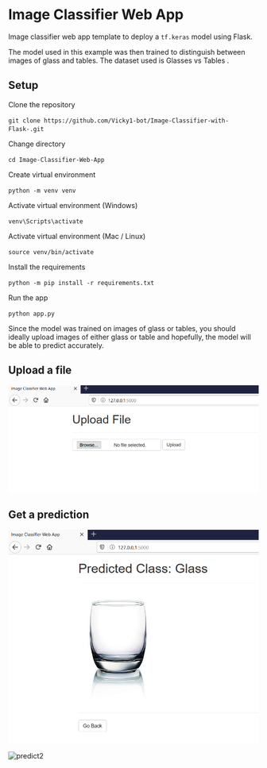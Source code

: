# Image Classifier Web App

Image classifier web app template to deploy a `tf.keras` model using Flask.

The model used in this example was then trained to distinguish between images of glass and tables. The dataset used is Glasses vs Tables .

## Setup

Clone the repository

`git clone https://github.com/Vicky1-bot/Image-Classifier-with-Flask-.git`

Change directory

`cd Image-Classifier-Web-App`

Create virtual environment

`python -m venv venv`

Activate virtual environment (Windows)

`venv\Scripts\activate`

Activate virtual environment (Mac / Linux)

`source venv/bin/activate`

Install the requirements

`python -m pip install -r requirements.txt`

Run the app

`python app.py`

Since the model was trained on images of glass or tables, you should ideally upload images of either glass or table and hopefully, the model will be able to predict accurately.

## Upload a file

![upload](assets/upload.png)

## Get a prediction

![predict](assets/predict.png)


<img width="935" alt="predict2" src="https://user-images.githubusercontent.com/76062756/144380846-a5d1b202-dec8-412b-ac32-e90292e2dedb.png">
